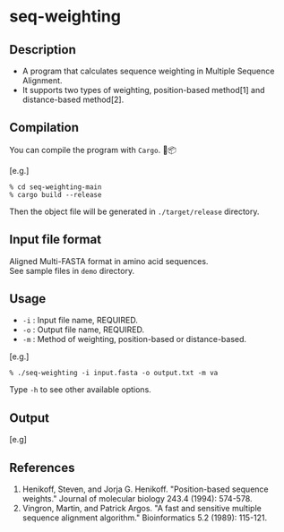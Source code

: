# seq-weighting 

## Description
- A program that calculates sequence weighting in Multiple Sequence Alignment.
- It supports two types of weighting, position-based method[1] and distance-based method[2].

## Compilation 
You can compile the program with `Cargo`. 🦀📦

[e.g.]

``` 
% cd seq-weighting-main
% cargo build --release
``` 

Then the object file will be generated in `./target/release` directory. 

## Input file format 
Aligned Multi-FASTA format in amino acid sequences.  
See sample files in `demo` directory. 

## Usage 
- `-i` : Input file name, REQUIRED.
- `-o` : Output file name, REQUIRED.
- `-m` : Method of weighting, position-based or distance-based. 

[e.g.]

```
% ./seq-weighting -i input.fasta -o output.txt -m va 
``` 
Type `-h` to see other available options.

## Output 

[e.g]

## References 

1. Henikoff, Steven, and Jorja G. Henikoff. "Position-based sequence weights." Journal of molecular biology 243.4 (1994): 574-578.
2. Vingron, Martin, and Patrick Argos. "A fast and sensitive multiple sequence alignment algorithm." Bioinformatics 5.2 (1989): 115-121.

